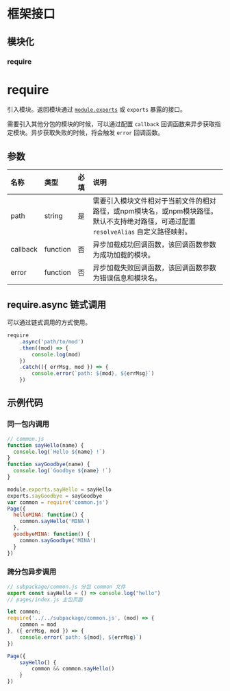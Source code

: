 # 框架接口

## 模块化

### require

# require

引入模块。返回模块通过 [`module.exports`](https://developers.weixin.qq.com/miniprogram/dev/reference/api/module.html) 或 `exports` 暴露的接口。

需要引入其他分包的模块的时候，可以通过配置 `callback` 回调函数来异步获取指定模块。异步获取失败的时候，将会触发 `error` 回调函数。

## 参数

| 名称     | 类型     | 必填 | 说明                                                         |
| :------- | :------- | :--- | :----------------------------------------------------------- |
| path     | string   | 是   | 需要引入模块文件相对于当前文件的相对路径，或npm模块名，或npm模块路径。默认不支持绝对路径，可通过配置 `resolveAlias` 自定义路径映射。 |
| callback | function | 否   | 异步加载成功回调函数，该回调函数参数为成功加载的模块。       |
| error    | function | 否   | 异步加载失败回调函数，该回调函数参数为错误信息和模块名。     |

## require.async 链式调用

可以通过链式调用的方式使用。

```javascript
require
    .async('path/to/mod')
    .then((mod) => {
        console.log(mod)
    })
    .catch(({ errMsg, mod }) => {
        console.error(`path: ${mod}, ${errMsg}`)
    })
```

## 示例代码

### 同一包内调用

```javascript
// common.js
function sayHello(name) {
  console.log(`Hello ${name} !`)
}
function sayGoodbye(name) {
  console.log(`Goodbye ${name} !`)
}

module.exports.sayHello = sayHello
exports.sayGoodbye = sayGoodbye
var common = require('common.js')
Page({
  helloMINA: function() {
    common.sayHello('MINA')
  },
  goodbyeMINA: function() {
    common.sayGoodbye('MINA')
  }
})
```

### 跨分包异步调用

```javascript
// subpackage/common.js 分包 common 文件
export const sayHello = () => console.log("hello")
// pages/index.js 主包页面

let common;
require('../../subpackage/common.js', (mod) => {
    common = mod
}, ({ errMsg, mod }) => {
    console.error(`path: ${mod}, ${errMsg}`)
})

Page({
    sayHello() {
        common && common.sayHello()
    }
})
```